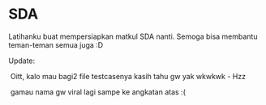 # SDA

Latihanku buat mempersiapkan matkul SDA nanti. Semoga bisa membantu teman-teman semua juga :D

Update:
	

​	Oitt, kalo mau bagi2 file testcasenya kasih tahu gw yak wkwkwk 	- Hzz

​	gamau nama gw viral lagi sampe ke angkatan atas :(